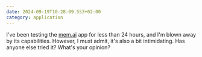 ```yaml
---
date: 2024-09-19T10:28:09.553+02:00
category: application
---
```


I've been testing the [mem.ai](https://get.mem.ai) app for less than 24 hours, and I'm blown away by its capabilities. However, I must admit, it's also a bit intimidating. Has anyone else tried it? What's your opinion?
